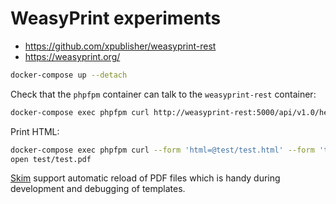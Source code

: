 # WeasyPrint experiments

* <https://github.com/xpublisher/weasyprint-rest>
* <https://weasyprint.org/>

```sh
docker-compose up --detach
```

Check that the `phpfpm` container can talk to the `weasyprint-rest` container:

```sh
docker-compose exec phpfpm curl http://weasyprint-rest:5000/api/v1.0/health
```

Print HTML:

```sh
docker-compose exec phpfpm curl --form 'html=@test/test.html' --form 'template=default' http://weasyprint-rest:5000/api/v1.0/print --output test/test.pdf
open test/test.pdf
```

[Skim](https://skim-app.sourceforge.io/) support automatic reload of PDF files
which is handy during development and debugging of templates.

